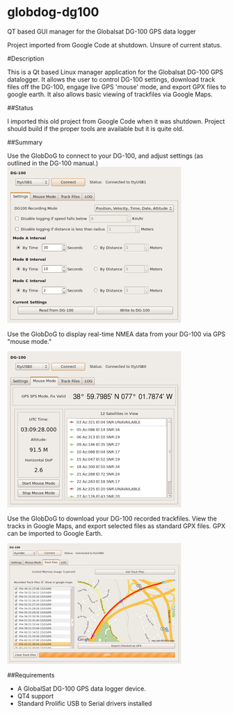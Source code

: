 # globdog-dg100
QT based GUI manager for the Globalsat DG-100 GPS data logger

Project imported from Google Code at shutdown. Unsure of current status.

#Description

This is a Qt based Linux manager application for the Globalsat DG-100 GPS datalogger. It allows the user to control DG-100 settings, download track files off the DG-100, engage live GPS 'mouse' mode, and export GPX files to google earth. It also allows basic viewing of trackfiles via Google Maps.

##Status

I imported this old project from Google Code when it was shutdown. Project should build if the proper tools are available but it is quite old.

##Summary

Use the GlobDoG to connect to your DG-100, and adjust settings (as outlined in the DG-100 manual.)
![Alt text](/img/image3.png?raw=true "Basic UI")


Use the GlobDoG to display real-time NMEA data from your DG-100 via GPS "mouse mode."

![Alt text](/img/image1.png?raw=true "Mousemode image")

Use the GlobDoG to download your DG-100 recorded trackfiles. View the tracks in Google Maps, and export selected files as standard GPX files. GPX can be imported to Google Earth.

![Alt text](/img/image2.png?raw=true "Map Image")

##Requirements

* A GlobalSat DG-100 GPS data logger device.
* QT4 support
* Standard Prolific USB to Serial drivers installed
